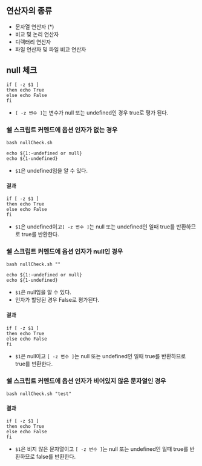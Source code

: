 ## 연산자의 종류
- 문자열 연산자 (*)
- 비교 및 논리 연산자
- 디렉터리 연산자
- 파일 연산자 및 파일 비교 연산자

## null 체크
```
if [ -z $1 ]
then echo True
else echo False
fi
```
- `[ -z 변수 ]`는 변수가 null 또는 undefined인 경우 true로 평가 된다.

### 쉘 스크립트 커멘드에 옵션 인자가 없는 경우
```
bash nullCheck.sh 
```
```
echo ${1:-undefined or null}
echo ${1-undefined}
```
- `$1`은 undefined임을 알 수 있다.

#### 결과
```
if [ -z $1 ]
then echo True
else echo False
fi
```
- `$1`은 undefined이고`[ -z 변수 ]`는 null 또는 undefined인 일때 true를 반환하므로 true를 반환한다.

### 쉘 스크립트 커멘드에 옵션 인자가 null인 경우
```
bash nullCheck.sh ""
```
```
echo ${1:-undefined or null}
echo ${1-undefined}
```
- `$1`은 null임을 알 수 있다.
- 인자가 할당된 경우 False로 평가된다.

#### 결과
```
if [ -z $1 ]
then echo True
else echo False
fi
```
- `$1`은 null이고 `[ -z 변수 ]`는 null 또는 undefined인 일때 true를 반환하므로 true를 반환한다.

### 쉘 스크립트 커멘드에 옵션 인자가 비어있지 않은 문자열인 경우
```
bash nullCheck.sh "test"
```

#### 결과
```
if [ -z $1 ]
then echo True
else echo False
fi
```
- `$1`은 비지 않은 문자열이고 `[ -z 변수 ]`는 null 또는 undefined인 일때 true를 반환하므로 false를 반환한다.
